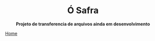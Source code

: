 <h1 align="center"> Ó Safra </h1>

<p align="center" > <strong>Projeto de transferencia de arquivos ainda em desenvolvimento</strong></p>

<a href="https://licashsg.github.io/Instants/">Home</a> </h1>

